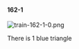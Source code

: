 #### 162-1
![train-162-1-0.png](https://github.com/lil-lab/nlvr/raw/master/nlvr/train/images/2/train-162-1-0.png "train-162-1-0.png")

There is 1 blue triangle